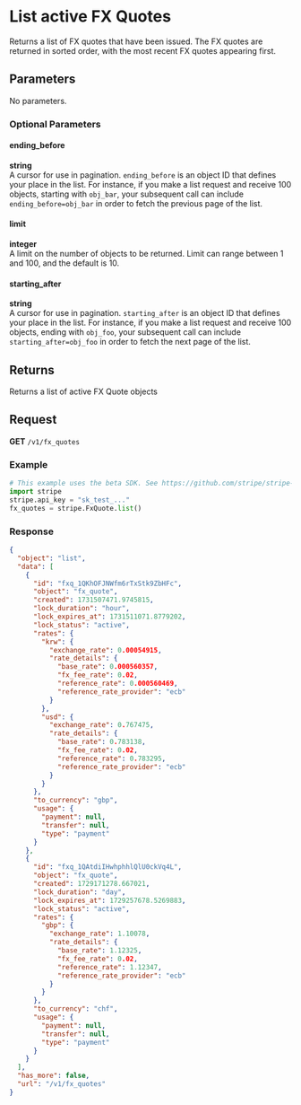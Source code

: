 # List active FX Quotes

Returns a list of FX quotes that have been issued. The FX quotes are returned in sorted order, with the most recent FX quotes appearing first.

## Parameters

No parameters.

### Optional Parameters

#### ending_before
**string**  
A cursor for use in pagination. `ending_before` is an object ID that defines your place in the list. For instance, if you make a list request and receive 100 objects, starting with `obj_bar`, your subsequent call can include `ending_before=obj_bar` in order to fetch the previous page of the list.

#### limit
**integer**  
A limit on the number of objects to be returned. Limit can range between 1 and 100, and the default is 10.

#### starting_after
**string**  
A cursor for use in pagination. `starting_after` is an object ID that defines your place in the list. For instance, if you make a list request and receive 100 objects, ending with `obj_foo`, your subsequent call can include `starting_after=obj_foo` in order to fetch the next page of the list.

## Returns

Returns a list of active FX Quote objects

## Request

**GET** `/v1/fx_quotes`

### Example

```python
# This example uses the beta SDK. See https://github.com/stripe/stripe-python#beta-sdks
import stripe
stripe.api_key = "sk_test_..."
fx_quotes = stripe.FxQuote.list()
```

### Response

```json
{
  "object": "list",
  "data": [
    {
      "id": "fxq_1QKhOFJNWfm6rTxStk9ZbHFc",
      "object": "fx_quote",
      "created": 1731507471.9745815,
      "lock_duration": "hour",
      "lock_expires_at": 1731511071.8779202,
      "lock_status": "active",
      "rates": {
        "krw": {
          "exchange_rate": 0.00054915,
          "rate_details": {
            "base_rate": 0.000560357,
            "fx_fee_rate": 0.02,
            "reference_rate": 0.000560469,
            "reference_rate_provider": "ecb"
          }
        },
        "usd": {
          "exchange_rate": 0.767475,
          "rate_details": {
            "base_rate": 0.783138,
            "fx_fee_rate": 0.02,
            "reference_rate": 0.783295,
            "reference_rate_provider": "ecb"
          }
        }
      },
      "to_currency": "gbp",
      "usage": {
        "payment": null,
        "transfer": null,
        "type": "payment"
      }
    },
    {
      "id": "fxq_1QAtdiIHwhphhlQlU0ckVq4L",
      "object": "fx_quote",
      "created": 1729171278.667021,
      "lock_duration": "day",
      "lock_expires_at": 1729257678.5269883,
      "lock_status": "active",
      "rates": {
        "gbp": {
          "exchange_rate": 1.10078,
          "rate_details": {
            "base_rate": 1.12325,
            "fx_fee_rate": 0.02,
            "reference_rate": 1.12347,
            "reference_rate_provider": "ecb"
          }
        }
      },
      "to_currency": "chf",
      "usage": {
        "payment": null,
        "transfer": null,
        "type": "payment"
      }
    }
  ],
  "has_more": false,
  "url": "/v1/fx_quotes"
}
``` 